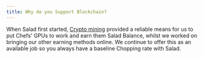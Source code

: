 ```yaml
---
title: Why do you Support Blockchain?
---
```


When Salad first started, [Crypto mining](/docs/faq/salad-app/80-what-miners-does-salad-currently-use) provided a
reliable means for us to put Chefs' GPUs to work and earn them Salad Balance, whilst we worked on bringing our other
earning methods online. We continue to offer this as an available job so you always have a baseline Chopping rate with
Salad.
